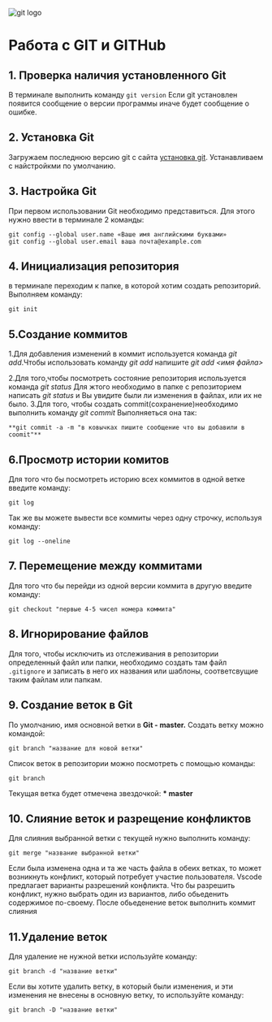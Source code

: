 ![git logo](Git-Logo-1788C.png)
# Работа с  GIT и GITHub
## 1. Проверка наличия установленного Git
В терминале выполнить команду `git version` Если git установлен появится сообщение о версии программы иначе будет сообщение о ошибке.
## 2. Установка Git
Загружаем последнюю версию git c сайта [установка git](https://git-scm.com/downloads).
Устанавливаем с найстройкми по умолчанию.
## 3. Настройка Git 
При первом использовании Git необходимо представиться.
Для этого нужно ввести в терминале 2 команды:
```
git config --global user.name «Ваше имя английскими буквами»
git config --global user.email ваша почта@example.com
```
## 4. Инициализация репозитория
в терминале переходим к папке, в которой хотим создать репозиторий. Выполняем команду: 
```
git init
```
## 5.Создание коммитов
1.Для добавления изменений в коммит используется команда *git add*.Чтобы использовать команду *git add* напишите *git add <имя файла>*

2.Для того,чтобы посмотреть состояние репозитория используется команда *git status* Для жтого необходимо в папке с репозиторием написать *git status* и Вы увидите были ли изменения в файлах, или их не было.
3.Для того, чтобы создать commit(сохранение)необходимо выполнить команду *git commit*
Выполняеться она так: 
```
**git commit -a -m "в ковычках пишите сообщение что вы добавили в coomit"**
```
## 6.Просмотр истории комитов 
Для того что бы посмотреть историю всех коммитов в одной ветке введите команду:
```
git log
```
Так же вы можете вывести все коммиты через одну строчку, используя команду:
```
git log --oneline
```
## 7. Перемещение между коммитами
Для того что бы перейди из одной версии коммита в другую введите команду:
```
git checkout "первые 4-5 чисел номера коммита"
```
## 8. Игнорирование файлов
Для того, чтобы исключить из отслеживания в репозитории определенный файл или папки, необходимо создать там файл `.gitignore`
и записать в него их названия или шаблоны, соответсвущие таким файлам или папкам.

## 9. Создание веток в Git
По умолчанию, имя основной ветки в **Git - master.**
Создать ветку можно командой:

```
git branch "название для новой ветки"
```
Список веток в репозитории можно посмотреть с помощью команды:
```
git branch
```
Текущая ветка будет отмечена звездочкой: __* master__

## 10. Слияние веток и разрещение конфликтов
Для слияния выбранной ветки с текущей нужно выполнить команду:
 ```
git merge "название выбранной ветки"
```
Если была изменена одна и та же часть файла в обеих ветках, то может возникнуть конфликт, который потребует участие пользователя. Vscode предлагает варианты разрешений конфликта.
Что бы разрешить конфликт, нужно выбрать один из вариантов, либо обьеденить содержимое по-своему.
После обьеденение веток выполнить коммит слияния 

## 11.Удаление веток
Для удаление не нужной ветки используйте команду:
```
git branch -d "название ветки"
```
Если вы хотите удалить ветку, в который были изменения, и эти изменения не внесены в основную ветку, то используйте команду:
```
git branch -D "название ветки"
```
